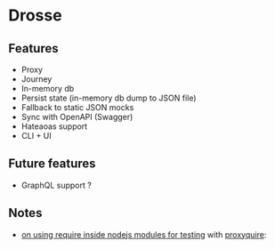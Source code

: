 # Drosse

## Features
- Proxy
- Journey
- In-memory db
- Persist state (in-memory db dump to JSON file)
- Fallback to static JSON mocks
- Sync with OpenAPI (Swagger)
- Hateaoas support
- CLI + UI

## Future features
- GraphQL support ?

## Notes
- [on using require inside nodejs modules for testing](https://stackoverflow.com/questions/5747035/how-to-unit-test-a-node-js-module-that-requires-other-modules-and-how-to-mock-th) with [proxyquire](https://www.npmjs.com/package/proxyquire): 
